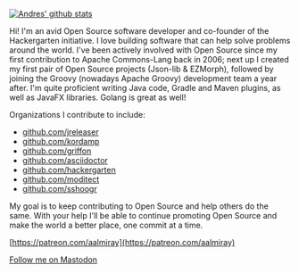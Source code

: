 [![Andres' github stats](https://github-readme-stats.vercel.app/api?username=aalmiray)](https://github.com/aalmiray)

Hi! I'm an avid Open Source software developer and co-founder of the Hackergarten initiative. I love building software that can help solve problems around the world. I've been actively involved with Open Source since my first contribution to Apache Commons-Lang back in 2006; next up I created my first pair of Open Source projects (Json-lib & EZMorph), followed by joining the Groovy (nowadays Apache Groovy) development team a year after. I'm quite proficient writing Java code, Gradle and Maven plugins, as well as JavaFX libraries. Golang is great as well!

Organizations I contribute to include:

* [github.com/jreleaser](https://github.com/jreleaser)
* [github.com/kordamp](https://github.com/kordamp)
* [github.com/griffon](https://github.com/griffon)
* [github.com/asciidoctor](https://github.com/asciidoctor)
* [github.com/hackergarten](https://github.com/hackergarten)
* [github.com/moditect](https://github.com/moditect)
* [github.com/sshoogr](https://github.com/sshoogr)

My goal is to keep contributing to Open Source and help others do the same. With your help I'll be able to continue promoting Open Source and make the world a better place, one commit at a time.

[https://patreon.com/aalmiray](https://patreon.com/aalmiray)

<a rel="me" href="https://mastodon.social/@aalmiray">Follow me on Mastodon</a>
